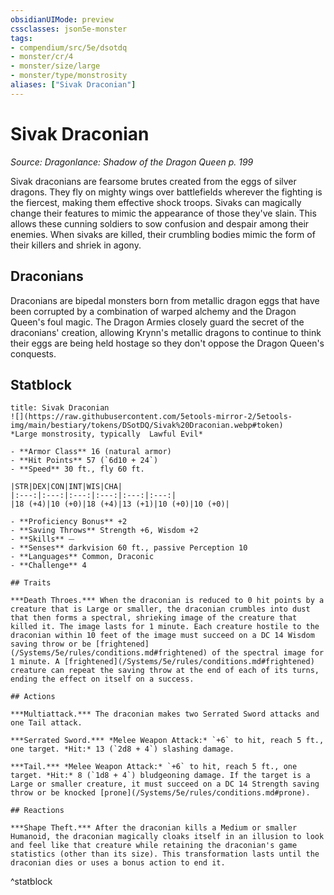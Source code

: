 ```yaml
---
obsidianUIMode: preview
cssclasses: json5e-monster
tags:
- compendium/src/5e/dsotdq
- monster/cr/4
- monster/size/large
- monster/type/monstrosity
aliases: ["Sivak Draconian"]
---
```

# Sivak Draconian
*Source: Dragonlance: Shadow of the Dragon Queen p. 199*  

Sivak draconians are fearsome brutes created from the eggs of silver dragons. They fly on mighty wings over battlefields wherever the fighting is the fiercest, making them effective shock troops. Sivaks can magically change their features to mimic the appearance of those they've slain. This allows these cunning soldiers to sow confusion and despair among their enemies. When sivaks are killed, their crumbling bodies mimic the form of their killers and shriek in agony.

## Draconians

Draconians are bipedal monsters born from metallic dragon eggs that have been corrupted by a combination of warped alchemy and the Dragon Queen's foul magic. The Dragon Armies closely guard the secret of the draconians' creation, allowing Krynn's metallic dragons to continue to think their eggs are being held hostage so they don't oppose the Dragon Queen's conquests.

## Statblock

```ad-statblock
title: Sivak Draconian
![](https://raw.githubusercontent.com/5etools-mirror-2/5etools-img/main/bestiary/tokens/DSotDQ/Sivak%20Draconian.webp#token)
*Large monstrosity, typically  Lawful Evil*

- **Armor Class** 16 (natural armor)
- **Hit Points** 57 (`6d10 + 24`)
- **Speed** 30 ft., fly 60 ft.

|STR|DEX|CON|INT|WIS|CHA|
|:---:|:---:|:---:|:---:|:---:|:---:|
|18 (+4)|10 (+0)|18 (+4)|13 (+1)|10 (+0)|10 (+0)|

- **Proficiency Bonus** +2
- **Saving Throws** Strength +6, Wisdom +2
- **Skills** ⏤
- **Senses** darkvision 60 ft., passive Perception 10
- **Languages** Common, Draconic
- **Challenge** 4

## Traits

***Death Throes.*** When the draconian is reduced to 0 hit points by a creature that is Large or smaller, the draconian crumbles into dust that then forms a spectral, shrieking image of the creature that killed it. The image lasts for 1 minute. Each creature hostile to the draconian within 10 feet of the image must succeed on a DC 14 Wisdom saving throw or be [frightened](/Systems/5e/rules/conditions.md#frightened) of the spectral image for 1 minute. A [frightened](/Systems/5e/rules/conditions.md#frightened) creature can repeat the saving throw at the end of each of its turns, ending the effect on itself on a success.

## Actions

***Multiattack.*** The draconian makes two Serrated Sword attacks and one Tail attack.

***Serrated Sword.*** *Melee Weapon Attack:* `+6` to hit, reach 5 ft., one target. *Hit:* 13 (`2d8 + 4`) slashing damage.

***Tail.*** *Melee Weapon Attack:* `+6` to hit, reach 5 ft., one target. *Hit:* 8 (`1d8 + 4`) bludgeoning damage. If the target is a Large or smaller creature, it must succeed on a DC 14 Strength saving throw or be knocked [prone](/Systems/5e/rules/conditions.md#prone).

## Reactions

***Shape Theft.*** After the draconian kills a Medium or smaller Humanoid, the draconian magically cloaks itself in an illusion to look and feel like that creature while retaining the draconian's game statistics (other than its size). This transformation lasts until the draconian dies or uses a bonus action to end it.
```
^statblock